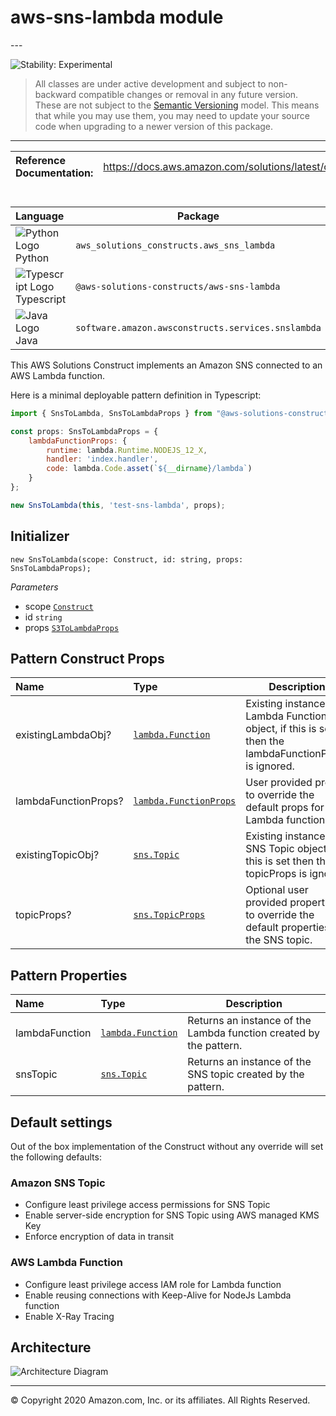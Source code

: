 # aws-sns-lambda module

<!--BEGIN STABILITY BANNER-->---


![Stability: Experimental](https://img.shields.io/badge/stability-Experimental-important.svg?style=for-the-badge)

> All classes are under active development and subject to non-backward compatible changes or removal in any
> future version. These are not subject to the [Semantic Versioning](https://semver.org/) model.
> This means that while you may use them, you may need to update your source code when upgrading to a newer version of this package.

---
<!--END STABILITY BANNER-->

| **Reference Documentation**:| <span style="font-weight: normal">https://docs.aws.amazon.com/solutions/latest/constructs/</span>|
|:-------------|:-------------|

<div style="height:8px"></div>

| **Language**     | **Package**        |
|:-------------|-----------------|
|![Python Logo](https://docs.aws.amazon.com/cdk/api/latest/img/python32.png) Python|`aws_solutions_constructs.aws_sns_lambda`|
|![Typescript Logo](https://docs.aws.amazon.com/cdk/api/latest/img/typescript32.png) Typescript|`@aws-solutions-constructs/aws-sns-lambda`|
|![Java Logo](https://docs.aws.amazon.com/cdk/api/latest/img/java32.png) Java|`software.amazon.awsconstructs.services.snslambda`|

This AWS Solutions Construct implements an Amazon SNS connected to an AWS Lambda function.

Here is a minimal deployable pattern definition in Typescript:

```javascript
import { SnsToLambda, SnsToLambdaProps } from "@aws-solutions-constructs/aws-sns-lambda";

const props: SnsToLambdaProps = {
    lambdaFunctionProps: {
        runtime: lambda.Runtime.NODEJS_12_X,
        handler: 'index.handler',
        code: lambda.Code.asset(`${__dirname}/lambda`)
    }
};

new SnsToLambda(this, 'test-sns-lambda', props);

```

## Initializer

```text
new SnsToLambda(scope: Construct, id: string, props: SnsToLambdaProps);
```

*Parameters*

* scope [`Construct`](https://docs.aws.amazon.com/cdk/api/latest/docs/@aws-cdk_core.Construct.html)
* id `string`
* props [`S3ToLambdaProps`](#pattern-construct-props)

## Pattern Construct Props

| **Name**     | **Type**        | **Description** |
|:-------------|:----------------|-----------------|
|existingLambdaObj?|[`lambda.Function`](https://docs.aws.amazon.com/cdk/api/latest/docs/@aws-cdk_aws-lambda.Function.html)|Existing instance of Lambda Function object, if this is set then the lambdaFunctionProps is ignored.|
|lambdaFunctionProps?|[`lambda.FunctionProps`](https://docs.aws.amazon.com/cdk/api/latest/docs/@aws-cdk_aws-lambda.FunctionProps.html)|User provided props to override the default props for the Lambda function.|
|existingTopicObj?|[`sns.Topic`](https://docs.aws.amazon.com/cdk/api/latest/docs/@aws-cdk_aws-lambda.Function.html)|Existing instance of SNS Topic object, if this is set then the topicProps is ignored.|
|topicProps?|[`sns.TopicProps`](https://docs.aws.amazon.com/cdk/api/latest/docs/@aws-cdk_aws-sns.TopicProps.html)|Optional user provided properties to override the default properties for the SNS topic.|

## Pattern Properties

| **Name**     | **Type**        | **Description** |
|:-------------|:----------------|-----------------|
|lambdaFunction|[`lambda.Function`](https://docs.aws.amazon.com/cdk/api/latest/docs/@aws-cdk_aws-lambda.Function.html)|Returns an instance of the Lambda function created by the pattern.|
|snsTopic|[`sns.Topic`](https://docs.aws.amazon.com/cdk/api/latest/docs/@aws-cdk_aws-sns.Topic.html)|Returns an instance of the SNS topic created by the pattern.|

## Default settings

Out of the box implementation of the Construct without any override will set the following defaults:

### Amazon SNS Topic

* Configure least privilege access permissions for SNS Topic
* Enable server-side encryption for SNS Topic using AWS managed KMS Key
* Enforce encryption of data in transit

### AWS Lambda Function

* Configure least privilege access IAM role for Lambda function
* Enable reusing connections with Keep-Alive for NodeJs Lambda function
* Enable X-Ray Tracing

## Architecture

![Architecture Diagram](architecture.png)

---


© Copyright 2020 Amazon.com, Inc. or its affiliates. All Rights Reserved.
